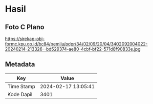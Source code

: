 # Hasil

## Foto C Plano

https://sirekap-obj-formc.kpu.go.id/bc84/pemilu/pdpr/34/02/09/20/04/3402092004022-20240214-213326--bd529374-ae80-4cbf-bf22-571d8f90833e.jpg


## Metadata

| Key        | Value               |
| ---------- | ------------------- |
| Time Stamp | 2024-02-17 13:05:41 |
| Kode Dapil | 3401                |




